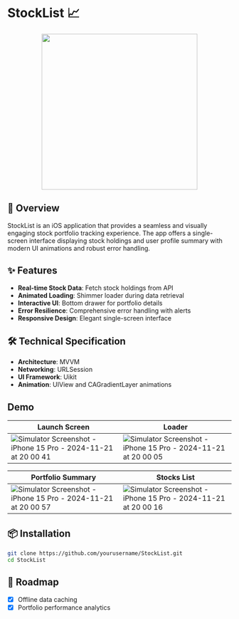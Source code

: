 # StockList 📈
<p align="center">
  <img src="https://github.com/user-attachments/assets/c53a34bc-d471-45b0-88a4-684caa0589b6" width="350">
</p>

## 🌟 Overview
StockList is an iOS application that provides a seamless and visually engaging stock portfolio tracking experience. The app offers a single-screen interface displaying stock holdings and user profile summary with modern UI animations and robust error handling.

## ✨ Features
- **Real-time Stock Data**: Fetch stock holdings from API
- **Animated Loading**: Shimmer loader during data retrieval
- **Interactive UI**: Bottom drawer for portfolio details
- **Error Resilience**: Comprehensive error handling with alerts
- **Responsive Design**: Elegant single-screen interface

## 🛠 Technical Specification
- **Architecture**: MVVM
- **Networking**: URLSession
- **UI Framework**: Uikit
- **Animation**: UIView and CAGradientLayer animations

## Demo

| Launch Screen  | Loader |
| ------------- | ------------- |
| ![Simulator Screenshot - iPhone 15 Pro - 2024-11-21 at 20 00 41](https://github.com/user-attachments/assets/834ef143-59da-46c4-b66e-dde0095dc86c)  | ![Simulator Screenshot - iPhone 15 Pro - 2024-11-21 at 20 00 05](https://github.com/user-attachments/assets/9c092d73-8cd4-4196-abc2-9175ac98fb55)  |


| Portfolio Summary  | Stocks List |
| ------------- | ------------- |
| ![Simulator Screenshot - iPhone 15 Pro - 2024-11-21 at 20 00 57](https://github.com/user-attachments/assets/465d960e-e235-4e3f-9003-05448660599b)  | ![Simulator Screenshot - iPhone 15 Pro - 2024-11-21 at 20 00 16](https://github.com/user-attachments/assets/5726e749-339e-4fcc-a97c-305f4737fa43)  |



## 📦 Installation
```bash
git clone https://github.com/yourusername/StockList.git
cd StockList
```

## 🔮 Roadmap
- [x] Offline data caching
- [x] Portfolio performance analytics

